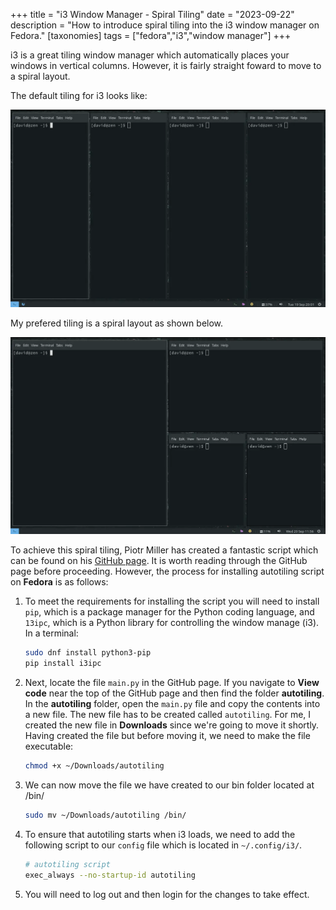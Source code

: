 +++
title =  "i3 Window Manager - Spiral Tiling"
date =   "2023-09-22"
description = "How to introduce spiral tiling into the i3 window manager on Fedora."
[taxonomies]
tags = ["fedora","i3","window manager"]
+++

i3 is a great tiling window manager which automatically places your windows in vertical columns.  However, it is fairly straight foward to move to a spiral layout. 

<!-- more -->

The default tiling for i3 looks like:

![i3-tiling-original](i3-tiling-orig.webp)

My prefered tiling is a spiral layout as shown below.

![i3-tiling-new](i3-tiling-new.webp)

To achieve this spiral tiling, Piotr Miller has created a fantastic script which can be found on his [GitHub page](https://github.com/nwg-piotr/autotiling/tree/master).    It is worth reading through the GitHub page before proceeding.  However, the process for installing autotiling script on **Fedora** is as follows:

1. To meet the requirements for installing the script you will need to install `pip`, which is a package manager for the Python coding language, and `13ipc`, which is a Python library for controlling the window manage (i3).  In a terminal:

	```bash
	sudo dnf install python3-pip
	pip install i3ipc
	```

2. Next, locate the file `main.py` in the GitHub page.  If you navigate to **View code** near the top of the GitHub page	and then find the folder **autotiling**.  In the **autotiling** folder, open the `main.py` file and copy the contents into a new file.  The new file has to be created called `autotiling`. For me, I created the new file in **Downloads** since we're going to move it shortly.  Having created the file but before moving it, we need to make the file executable:

	```bash
	chmod +x ~/Downloads/autotiling
	```

3. We can now move the file we have created to our bin folder located at /bin/ 

	```bash
	sudo mv ~/Downloads/autotiling /bin/
	```

4. To ensure that autotiling starts when i3 loads, we need to add the following script to our `config` file which is located in `~/.config/i3/`.

	```bash
	# autotiling script
	exec_always --no-startup-id autotiling
	```

5. You will need to log out and then login for the changes to take effect.



